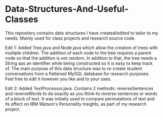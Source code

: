 # Data-Structures-And-Useful-Classes

This repository contains data structures I have created/edited to tailor to my needs. Mainly used for class projects and research source code.

Edit 1: Added Tree.java and Node.java which allow the creation of trees with multiple children. The addition of each node to the tree requires a parent node so that the addition is not random. In addition to that, the tree needs a String aas an identifier while being constructed so it is easy to keep track of. The main purpose of this data structure was to re-create student conversations from a flattened MySQL database for research purposes. Feel free to edit it however you like and to your uses. 

Edit 2: Added TextProcessor.java. Contains 2 methods: reverseSentences and reverseWords to do exactly as you think-to reverse sentences or words of a block of text. It was initially used to compare permutations of text and its effect on IBM Watson's Personality Insights, as part of my research project.
